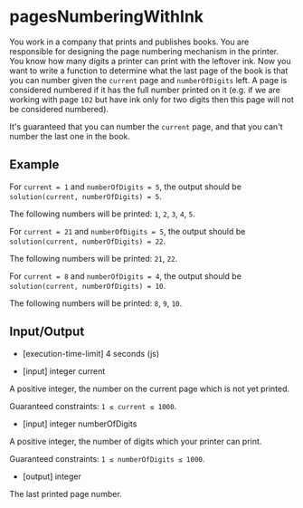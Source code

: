 # pagesNumberingWithInk

You work in a company that prints and publishes books. You are responsible for designing the page numbering mechanism in the printer. You know how many digits a printer can print with the leftover ink. Now you want to write a function to determine what the last page of the book is that you can number given the `current` page and `numberOfDigits` left. A page is considered numbered if it has the full number printed on it (e.g. if we are working with page `102` but have ink only for two digits then this page will not be considered numbered).

It's guaranteed that you can number the `current` page, and that you can't number the last one in the book.

## Example

For `current = 1` and `numberOfDigits = 5`, the output should be
`solution(current, numberOfDigits) = 5`.

The following numbers will be printed: `1`, `2`, `3`, `4`, `5`.

For `current = 21` and `numberOfDigits = 5`, the output should be
`solution(current, numberOfDigits) = 22`.

The following numbers will be printed: `21`, `22`.

For `current = 8` and `numberOfDigits = 4`, the output should be
`solution(current, numberOfDigits) = 10`.

The following numbers will be printed: `8`, `9`, `10`.

## Input/Output

-   [execution-time-limit] 4 seconds (js)

-   [input] integer current

A positive integer, the number on the current page which is not yet printed.

Guaranteed constraints:
`1 ≤ current ≤ 1000`.

-   [input] integer numberOfDigits

A positive integer, the number of digits which your printer can print.

Guaranteed constraints:
`1 ≤ numberOfDigits ≤ 1000`.

-   [output] integer

The last printed page number.
